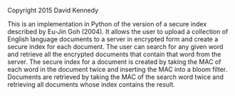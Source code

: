 Copyright 2015 David Kennedy

This is an implementation in Python of the version of a secure 
index described by Eu-Jin Goh (2004).  It allows the user to upload
a collection of English language documents to a server in
encrypted form and create a secure index for each document.
The user can search for any given word and retrieve all the 
encrypted documents that contain that word from the server. 
The secure index for a document is created by taking the MAC of
each word in the document twice and inserting the MAC into a bloom
filter.  Documents are retrieved by taking the MAC of the search
word twice and retrieving all documents whose index contains the
result.
